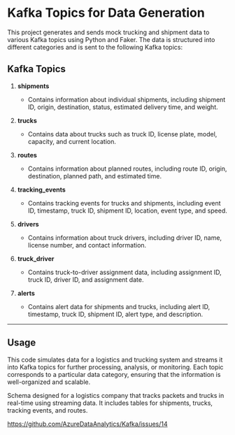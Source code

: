 # Kafka Topics for Data Generation

This project generates and sends mock trucking and shipment data to various Kafka topics using Python and Faker. The data is structured into different categories and is sent to the following Kafka topics:

## Kafka Topics

1. **shipments**
   - Contains information about individual shipments, including shipment ID, origin, destination, status, estimated delivery time, and weight.

2. **trucks**
   - Contains data about trucks such as truck ID, license plate, model, capacity, and current location.

3. **routes**
   - Contains information about planned routes, including route ID, origin, destination, planned path, and estimated time.

4. **tracking_events**
   - Contains tracking events for trucks and shipments, including event ID, timestamp, truck ID, shipment ID, location, event type, and speed.

5. **drivers**
   - Contains information about truck drivers, including driver ID, name, license number, and contact information.

6. **truck_driver**
   - Contains truck-to-driver assignment data, including assignment ID, truck ID, driver ID, and assignment date.

7. **alerts**
   - Contains alert data for shipments and trucks, including alert ID, timestamp, truck ID, shipment ID, alert type, and description.

---

## Usage

This code simulates data for a logistics and trucking system and streams it into Kafka topics for further processing, analysis, or monitoring. Each topic corresponds to a particular data category, ensuring that the information is well-organized and scalable.


Schema designed for a logistics company that tracks packets and trucks in real-time using streaming data. It includes tables for shipments, trucks, tracking events, and routes.

https://github.com/AzureDataAnalytics/Kafka/issues/14
